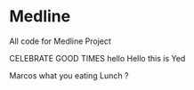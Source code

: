 # Medline
All code for Medline Project

CELEBRATE GOOD TIMES
hello
Hello this is Yed

Marcos what you eating Lunch ? 